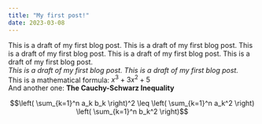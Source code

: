 ```yaml
---
title: "My first post!"
date: 2023-03-08
---
```


This is a draft of my first blog post. This is a draft of my first blog post. This is a draft of my first blog post. 
This is a draft of my first blog post. This is a draft of my first blog post. 
<br>*This is a draft of my first blog post. This is a draft of my first blog post.*
<br>
This is a mathematical formula: $x^3+3x^2+5$
<br>
And another one:
**The Cauchy-Schwarz Inequality**

$$\left( \sum_{k=1}^n a_k b_k \right)^2 \leq \left( \sum_{k=1}^n a_k^2 \right) \left( \sum_{k=1}^n b_k^2 \right)$$

